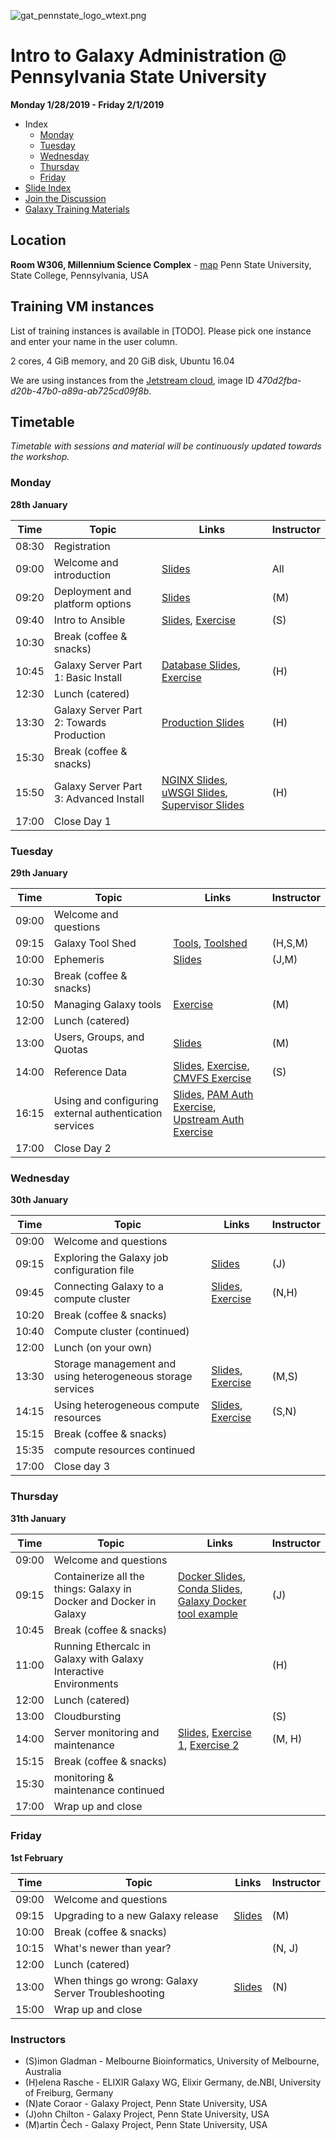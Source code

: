 ![gat_pennstate_logo_wtext.png](docs/shared-images/gat_pennstate_logo_wtext.png)
# Intro to Galaxy Administration @ Pennsylvania State University

**Monday 1/28/2019 - Friday 2/1/2019**

- Index
	- [Monday](#monday)
	- [Tuesday](#tuesday)
	- [Wednesday](#wednesday)
	- [Thursday](#thursday)
	- [Friday](#friday)
- [Slide Index](https://galaxyproject.github.io/dagobah-training/2019-pennstate/)
- [Join the Discussion](https://gitter.im/dagobah-training/Lobby)
- [Galaxy Training Materials](https://training.galaxyproject.org/)

## Location

**Room W306, Millennium Science Complex** - [map](https://goo.gl/maps/1WwT15jfi5y)
Penn State University, State College, Pennsylvania, USA

## Training VM instances

List of training instances is available in [TODO]. Please pick one instance and enter your name in the user column.

2 cores, 4 GiB memory, and 20 GiB disk, Ubuntu 16.04

We are using instances from the [Jetstream cloud](https://jetstream-cloud.org/), image ID _470d2fba-d20b-47b0-a89a-ab725cd09f8b_.

## Timetable

_Timetable with sessions and material will be continuously updated towards the workshop._

### Monday
**28th January**

| **Time** | **Topic**                                | **Links**                                                                                                                                                                                                                                                                                                                                                     | **Instructor** |
| -------- | ---------                                | ---------                                                                                                                                                                                                                                                                                                                                                     | -----------    |
| 08:30    | Registration                             |                                                                                                                                                                                                                                                                                                                                                               |                |
| 09:00    | Welcome and introduction                 | [Slides](https://galaxyproject.github.io/dagobah-training/2019-pennstate/00-intro/intro.html)                                                                                                                                                                                                                                                                 | All            |
| 09:20    | Deployment and platform options          | [Slides](https://galaxyproject.github.io/training-material/topics/admin/tutorials/deployment-platforms-options/slides.html#1)                                                                                                                                                                                                                                 | (M)            |
| 09:40    | Intro to Ansible                         | [Slides](https://galaxyproject.github.io/training-material/topics/admin/tutorials/ansible/slides.html), [Exercise](https://galaxyproject.github.io/training-material/topics/admin/tutorials/ansible/tutorial.html#your-first-playbook-and-first-role)                                                                                                         | (S)            |
| 10:30    | Break (coffee & snacks)                  |                                                                                                                                                                                                                                                                                                                                                               |                |
| 10:45    | Galaxy Server Part 1: Basic Install      | [Database Slides](https://galaxyproject.github.io/dagobah-training/2019-pennstate/03-production-basics/databases.html), [Exercise](https://galaxyproject.github.io/training-material/topics/admin/tutorials/ansible-galaxy/tutorial.html)                                                                                                                     | (H)            |
| 12:30    | Lunch (catered)                          |                                                                                                                                                                                                                                                                                                                                                               |
| 13:30    | Galaxy Server Part 2: Towards Production | [Production Slides](https://galaxyproject.github.io/dagobah-training/2019-pennstate/03-production-basics/production.html)                                                                                                                                                                                                                                     | (H)            |
| 15:30    | Break (coffee & snacks)                  |                                                                                                                                                                                                                                                                                                                                                               |                |
| 15:50    | Galaxy Server Part 3: Advanced Install   | [NGINX Slides](https://galaxyproject.github.io/dagobah-training/2019-pennstate/03-production-basics/webservers.html), [uWSGI Slides](https://galaxyproject.github.io/dagobah-training/2019-pennstate/10-uwsgi/uwsgi.html), [Supervisor Slides](https://galaxyproject.github.io/dagobah-training/2019-pennstate/11-systemd-supervisor/systemd-supervisor.html) | (H)            |
| 17:00    | Close Day 1                              |                                                                                                                                                                                                                                                                                                                                                               |                |

### Tuesday
**29th January**

| **Time** | **Topic**                                              | **Links**                                                                                                                                                                                                                                                                                                                                | **Instructor** |
| -------- | ---------                                              | ---------                                                                                                                                                                                                                                                                                                                                | -----------    |
| 09:00    | Welcome and questions                                  |                                                                                                                                                                                                                                                                                                                                          |                |
| 09:15    | Galaxy Tool Shed                                       | [Tools](https://galaxyproject.github.io/dagobah-training/2019-pennstate/04-tool-shed/tool_installation.html), [Toolshed](https://galaxyproject.github.io/dagobah-training/2019-pennstate/04-tool-shed/shed_intro.html)                                                                                                                   | (H,S,M)        |
| 10:00    | Ephemeris                                              | [Slides](https://galaxyproject.github.io/dagobah-training/2019-pennstate/24-ephemeris/ephemeris.html)                                                                                                                                                                                                                                    | (J,M)          |
| 10:30    | Break (coffee & snacks)                                |                                                                                                                                                                                                                                                                                                                                          |                |
| 10:50    | Managing Galaxy tools                                  | [Exercise](sessions/04-tool-shed/ex-tool-management.md)                                                                                                                                                                                                                                                                                  | (M)            |
| 12:00    | Lunch (catered)                                        |                                                                                                                                                                                                                                                                                                                                          |                |
| 13:00    | Users, Groups, and Quotas                              | [Slides](http://galaxyproject.github.io/training-material/topics/admin/tutorials/users-groups-quotas/slides.html)                                                                                                                                                                                                                        | (M)            |
| 14:00    | Reference Data                                         | [Slides](https://galaxyproject.github.io/dagobah-training/2019-pennstate/05-reference-genomes/reference_genomes.html), [Exercise](sessions/05-reference-genomes/ex1-reference-genomes.md), [CMVFS Exercise](https://github.com/galaxyproject/dagobah-training/blob/2019-pennstate/sessions/05-reference-genomes/ex2-cvmfs-connection.md) | (S)            |
| 16:15    | Using and configuring external authentication services | [Slides](https://galaxyproject.github.io/dagobah-training/2019-pennstate/13-external-auth/external-auth.html), [PAM Auth Exercise](sessions/13-external-auth/ex1-pam-auth.md), [Upstream Auth Exercise](sessions/13-external-auth/ex2-upstream-auth.md)                                                                                  |                |
| 17:00    | Close Day 2                                            |                                                                                                                                                                                                                                                                                                                                          |                |


### Wednesday
**30th January**

| **Time** | **Topic**                                                   | **Links**                                                                                                                                                                                                                                              | **Instructor** |
| -------- | ---------                                                   | ---------                                                                                                                                                                                                                                              | -----------    |
| 09:00    | Welcome and questions                                       |                                                                                                                                                                                                                                                        |                |
| 09:15    | Exploring the Galaxy job configuration file                 | [Slides](https://galaxyproject.github.io/dagobah-training/2019-pennstate/15-job-conf/job_conf.html)                                                                                                                                                    | (J)            |
| 09:45    | Connecting Galaxy to a compute cluster                      | [Slides](http://galaxyproject.github.io/training-material/topics/admin/tutorials/connect-to-compute-cluster/slides.html), [Exercise](http://galaxyproject.github.io/training-material/topics/admin/tutorials/connect-to-compute-cluster/tutorial.html) | (N,H)          |
| 10:20    | Break (coffee & snacks)                                     |                                                                                                                                                                                                                                                        |                |
| 10:40    | Compute cluster (continued)                                 |                                                                                                                                                                                                                                                        |                |
| 12:00    | Lunch (on your own)                                         |                                                                                                                                                                                                                                                        |                |
| 13:30    | Storage management and using heterogeneous storage services | [Slides](https://galaxyproject.github.io/dagobah-training/2019-pennstate/19-storage/storage.html), [Exercise](sessions/19-storage/ex1-objectstore.md)                                                                                                  | (M,S)          |
| 14:15    | Using heterogeneous compute resources                       | [Slides](https://galaxyproject.github.io/dagobah-training/2019-pennstate/17-heterogenous/heterogeneous.html), [Exercise](sessions/17-heterogenous/ex1-pulsar.md)                                                                                       | (S,N)          |
| 15:15    | Break (coffee & snacks)                                     |                                                                                                                                                                                                                                                        |                |
| 15:35    | compute resources continued                                 |                                                                                                                                                                                                                                                        |                |
| 17:00    | Close day 3                                                 |                                                                                                                                                                                                                                                        |                |


### Thursday
**31th January**

| **Time** | **Topic**                                                          | **Links**                                                                                                                                                                                                                                                                                                 | **Instructor** |
| -------- | ---------                                                          | ---------                                                                                                                                                                                                                                                                                                 | -----------    |
| 09:00    | Welcome and questions                                              |                                                                                                                                                                                                                                                                                                           |                |
| 09:15    | Containerize all the things: Galaxy in Docker and Docker in Galaxy | [Docker Slides](https://galaxy.slides.com/bgruening/the-galaxy-docker-project), [Conda Slides](http://galaxy.slides.com/bgruening/deck-7#/), [Galaxy Docker tool example](https://github.com/apetkau/galaxy-hackathon-2014/tree/master/smalt)                                                             | (J)            |
| 10:45    | Break (coffee & snacks)                                            |                                                                                                                                                                                                                                                                                                           |                |
| 11:00    | Running Ethercalc in Galaxy with Galaxy Interactive Environments   |                                                                                                                                                                                                                                                                                                           | (H)            |
| 12:00    | Lunch (catered)                                                    |                                                                                                                                                                                                                                                                                                           |                |
| 13:00    | Cloudbursting                                                      |                                                                                                                                                                                                                                                                                                           | (S)            |
| 14:00    | Server monitoring and maintenance                                  | [Slides](http://galaxyproject.github.io/training-material/topics/admin/tutorials/monitoring-maintenance/slides.html), [Exercise 1](http://galaxyproject.github.io/training-material/topics/admin/tutorials/monitoring-maintenance/tutorial.html), [Exercise 2](sessions/22-troubleshooting/ex1-sentry.md) | (M, H)         |
| 15:15    | Break (coffee & snacks)                                            |                                                                                                                                                                                                                                                                                                           |                |
| 15:30    | monitoring & maintenance continued                                 |                                                                                                                                                                                                                                                                                                           |                |
| 17:00    | Wrap up and close                                                  |                                                                                                                                                                                                                                                                                                           |                |


### Friday
**1st February**

| **Time** | **Topic**                                           | **Links**                                                                                                         | **Instructor** |
| -------- | ---------                                           | ---------                                                                                                         | -----------    |
| 09:00    | Welcome and questions                               |                                                                                                                   |                |
| 09:15    | Upgrading to a new Galaxy release                   | [Slides](https://galaxyproject.github.io/training-material/topics/admin/tutorials/upgrading/slides.html#1)        | (M)            |
| 10:00    | Break (coffee & snacks)                             |                                                                                                                   |                |
| 10:15    | What's newer than year?                             |                                                                                                                   | (N, J)         |
| 12:00    | Lunch (catered)                                     |                                                                                                                   |                |
| 13:00    | When things go wrong: Galaxy Server Troubleshooting | [Slides](https://galaxyproject.github.io/dagobah-training/2019-pennstate/22-troubleshooting/troubleshooting.html) | (N)            |
| 15:00    | Wrap up and close                                   |                                                                                                                   |                |

### Instructors

* (S)imon Gladman - Melbourne Bioinformatics, University of Melbourne, Australia
* (H)elena Rasche - ELIXIR Galaxy WG, Elixir Germany, de.NBI, University of Freiburg, Germany
* (N)ate Coraor - Galaxy Project, Penn State University, USA
* (J)ohn Chilton - Galaxy Project, Penn State University, USA
* (M)artin Čech - Galaxy Project, Penn State University, USA
